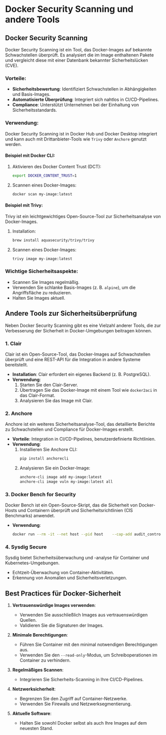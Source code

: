 
# Docker Security Scanning und andere Tools
## Docker Security Scanning

Docker Security Scanning ist ein Tool, das Docker-Images auf bekannte Schwachstellen überprüft. Es analysiert die im Image enthaltenen Pakete und vergleicht diese mit einer Datenbank bekannter Sicherheitslücken (CVE).

### Vorteile:
- **Sicherheitsbewertung**: Identifiziert Schwachstellen in Abhängigkeiten und Basis-Images.
- **Automatisierte Überprüfung**: Integriert sich nahtlos in CI/CD-Pipelines.
- **Compliance**: Unterstützt Unternehmen bei der Einhaltung von Sicherheitsstandards.

### Verwendung:
Docker Security Scanning ist in Docker Hub und Docker Desktop integriert und kann auch mit Drittanbieter-Tools wie `Trivy` oder `Anchore` genutzt werden.

#### Beispiel mit Docker CLI:
1. Aktivieren des Docker Content Trust (DCT):
   ```bash
   export DOCKER_CONTENT_TRUST=1
   ```
2. Scannen eines Docker-Images:
   ```bash
   docker scan my-image:latest
   ```

#### Beispiel mit Trivy:
Trivy ist ein leichtgewichtiges Open-Source-Tool zur Sicherheitsanalyse von Docker-Images.
1. Installation:
   ```bash
   brew install aquasecurity/trivy/trivy
   ```
2. Scannen eines Docker-Images:
   ```bash
   trivy image my-image:latest
   ```

### Wichtige Sicherheitsaspekte:
- Scannen Sie Images regelmäßig.
- Verwenden Sie schlanke Basis-Images (z. B. `alpine`), um die Angriffsfläche zu reduzieren.
- Halten Sie Images aktuell.

## Andere Tools zur Sicherheitsüberprüfung

Neben Docker Security Scanning gibt es eine Vielzahl anderer Tools, die zur Verbesserung der Sicherheit in Docker-Umgebungen beitragen können.

### 1. **Clair**
Clair ist ein Open-Source-Tool, das Docker-Images auf Schwachstellen überprüft und eine REST-API für die Integration in andere Systeme bereitstellt.
- **Installation**: Clair erfordert ein eigenes Backend (z. B. PostgreSQL).
- **Verwendung**:
   1. Starten Sie den Clair-Server.
   2. Übertragen Sie das Docker-Image mit einem Tool wie `docker2aci` in das Clair-Format.
   3. Analysieren Sie das Image mit Clair.

### 2. **Anchore**
Anchore ist ein weiteres Sicherheitsanalyse-Tool, das detaillierte Berichte zu Schwachstellen und Compliance für Docker-Images erstellt.
- **Vorteile**: Integration in CI/CD-Pipelines, benutzerdefinierte Richtlinien.
- **Verwendung**:
   1. Installieren Sie Anchore CLI:
      ```bash
      pip install anchorecli
      ```
   2. Analysieren Sie ein Docker-Image:
      ```bash
      anchore-cli image add my-image:latest
      anchore-cli image vuln my-image:latest all
      ```

### 3. **Docker Bench for Security**
Docker Bench ist ein Open-Source-Skript, das die Sicherheit von Docker-Hosts und Containern überprüft und Sicherheitsrichtlinien (CIS Benchmarks) anwendet.
- **Verwendung**:
   ```bash
   docker run --rm -it --net host --pid host    --cap-add audit_control    -v /var/run/docker.sock:/var/run/docker.sock    -v /etc:/etc:ro -v /usr/bin/docker:/usr/bin/docker:ro    docker/docker-bench-security
   ```

### 4. **Sysdig Secure**
Sysdig bietet Sicherheitsüberwachung und -analyse für Container und Kubernetes-Umgebungen.
- Echtzeit-Überwachung von Container-Aktivitäten.
- Erkennung von Anomalien und Sicherheitsverletzungen.

## Best Practices für Docker-Sicherheit

1. **Vertrauenswürdige Images verwenden**:
   - Verwenden Sie ausschließlich Images aus vertrauenswürdigen Quellen.
   - Validieren Sie die Signaturen der Images.

2. **Minimale Berechtigungen**:
   - Führen Sie Container mit den minimal notwendigen Berechtigungen aus.
   - Verwenden Sie den `--read-only`-Modus, um Schreiboperationen im Container zu verhindern.

3. **Regelmäßiges Scannen**:
   - Integrieren Sie Sicherheits-Scanning in Ihre CI/CD-Pipelines.

4. **Netzwerksicherheit**:
   - Begrenzen Sie den Zugriff auf Container-Netzwerke.
   - Verwenden Sie Firewalls und Netzwerksegmentierung.

5. **Aktuelle Software**:
   - Halten Sie sowohl Docker selbst als auch Ihre Images auf dem neuesten Stand.

